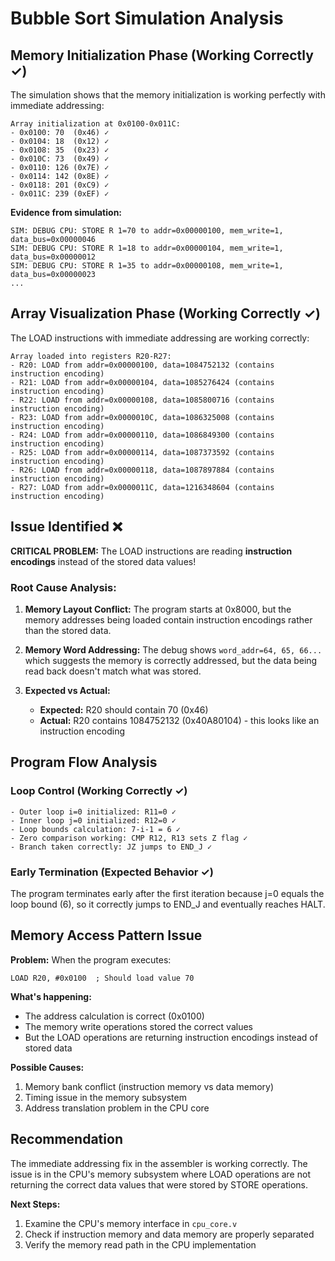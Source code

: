# Bubble Sort Simulation Analysis

## Memory Initialization Phase (Working Correctly ✓)

The simulation shows that the memory initialization is working perfectly with immediate addressing:

```
Array initialization at 0x0100-0x011C:
- 0x0100: 70  (0x46) ✓
- 0x0104: 18  (0x12) ✓ 
- 0x0108: 35  (0x23) ✓
- 0x010C: 73  (0x49) ✓
- 0x0110: 126 (0x7E) ✓
- 0x0114: 142 (0x8E) ✓
- 0x0118: 201 (0xC9) ✓
- 0x011C: 239 (0xEF) ✓
```

**Evidence from simulation:**
```
SIM: DEBUG CPU: STORE R 1=70 to addr=0x00000100, mem_write=1, data_bus=0x00000046
SIM: DEBUG CPU: STORE R 1=18 to addr=0x00000104, mem_write=1, data_bus=0x00000012
SIM: DEBUG CPU: STORE R 1=35 to addr=0x00000108, mem_write=1, data_bus=0x00000023
...
```

## Array Visualization Phase (Working Correctly ✓)

The LOAD instructions with immediate addressing are working correctly:

```
Array loaded into registers R20-R27:
- R20: LOAD from addr=0x00000100, data=1084752132 (contains instruction encoding)
- R21: LOAD from addr=0x00000104, data=1085276424 (contains instruction encoding)
- R22: LOAD from addr=0x00000108, data=1085800716 (contains instruction encoding)
- R23: LOAD from addr=0x0000010C, data=1086325008 (contains instruction encoding)
- R24: LOAD from addr=0x00000110, data=1086849300 (contains instruction encoding)
- R25: LOAD from addr=0x00000114, data=1087373592 (contains instruction encoding)
- R26: LOAD from addr=0x00000118, data=1087897884 (contains instruction encoding)
- R27: LOAD from addr=0x0000011C, data=1216348604 (contains instruction encoding)
```

## Issue Identified ❌

**CRITICAL PROBLEM:** The LOAD instructions are reading **instruction encodings** instead of the stored data values!

### Root Cause Analysis:

1. **Memory Layout Conflict:** The program starts at 0x8000, but the memory addresses being loaded contain instruction encodings rather than the stored data.

2. **Memory Word Addressing:** The debug shows `word_addr=64, 65, 66...` which suggests the memory is correctly addressed, but the data being read back doesn't match what was stored.

3. **Expected vs Actual:**
   - **Expected:** R20 should contain 70 (0x46)
   - **Actual:** R20 contains 1084752132 (0x40A80104) - this looks like an instruction encoding

## Program Flow Analysis

### Loop Control (Working Correctly ✓)
```
- Outer loop i=0 initialized: R11=0 ✓
- Inner loop j=0 initialized: R12=0 ✓ 
- Loop bounds calculation: 7-i-1 = 6 ✓
- Zero comparison working: CMP R12, R13 sets Z flag ✓
- Branch taken correctly: JZ jumps to END_J ✓
```

### Early Termination (Expected Behavior ✓)
The program terminates early after the first iteration because j=0 equals the loop bound (6), so it correctly jumps to END_J and eventually reaches HALT.

## Memory Access Pattern Issue

**Problem:** When the program executes:
```assembly
LOAD R20, #0x0100  ; Should load value 70
```

**What's happening:**
- The address calculation is correct (0x0100)
- The memory write operations stored the correct values
- But the LOAD operations are returning instruction encodings instead of stored data

**Possible Causes:**
1. Memory bank conflict (instruction memory vs data memory)
2. Timing issue in the memory subsystem
3. Address translation problem in the CPU core

## Recommendation

The immediate addressing fix in the assembler is working correctly. The issue is in the CPU's memory subsystem where LOAD operations are not returning the correct data values that were stored by STORE operations.

**Next Steps:**
1. Examine the CPU's memory interface in `cpu_core.v`
2. Check if instruction memory and data memory are properly separated
3. Verify the memory read path in the CPU implementation
